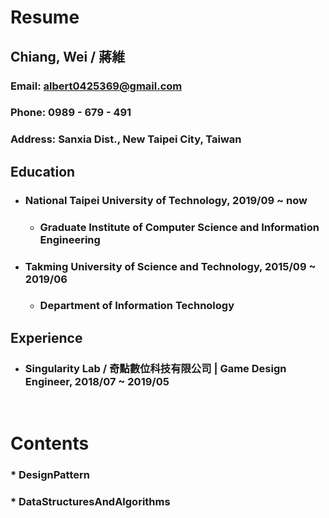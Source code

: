 Resume
=====
Chiang, Wei / 蔣維
-----
### Email: albert0425369@gmail.com
### Phone: 0989 - 679 - 491
### Address: Sanxia Dist., New Taipei City, Taiwan
Education
-----
* ### National Taipei University of Technology, 2019/09 ~ now
	* ### Graduate Institute of Computer Science and Information Engineering
* ### Takming University of Science and Technology, 2015/09 ~ 2019/06
	* ### Department of Information Technology
Experience
-----
* ### Singularity Lab / 奇點數位科技有限公司 | Game Design Engineer, 2018/07 ~ 2019/05
<br />

Contents
=====
### * DesignPattern
### * DataStructuresAndAlgorithms
